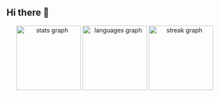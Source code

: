 ## Hi there 👋

<div align="center">
  <img src="https://github-readme-stats.vercel.app/api?username=MonkeyDonkeyKing&hide_title=false&hide_rank=true&show_icons=true&include_all_commits=true&count_private=true&disable_animations=false&theme=transparent&locale=en&hide_border=false&order=1" height="150" alt="stats graph"  />
  <img src="https://github-readme-stats.vercel.app/api/top-langs?username=MonkeyDonkeyKing&locale=en&hide_title=false&layout=compact&card_width=320&langs_count=8&theme=transparent&hide_border=false&order=2" height="150" alt="languages graph"  />
  <img src="https://streak-stats.demolab.com?user=MonkeyDonkeyKing&locale=en&mode=daily&theme=transparent&hide_border=false&border_radius=5&order=3" height="150" alt="streak graph"  />
</div>

###
